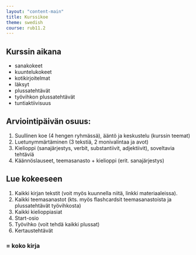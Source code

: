 ```yaml
---
layout: "content-main"
title: Kurssikoe
theme: swedish
course: rub11.2
---
```


## Kurssin aikana

* sanakokeet
* kuuntelukokeet
* kotikirjoitelmat
* läksyt
* plussatehtävät
* työvihkon plussatehtävät
* tuntiaktiivisuus

## Arviointipäivän osuus:

1. Suullinen koe (4 hengen ryhmässä), ääntö ja keskustelu (kurssin teemat)
2. Luetunymmärtäminen (3 tekstiä, 2 monivalintaa ja avot)
3. Kielioppi (sanajärjestys, verbit, substantiivit, adjektiivit), soveltavia tehtäviä
4. Käännöslauseet, teemasanasto + kielioppi (erit. sanajärjestys)

## Lue kokeeseen

1. Kaikki kirjan tekstit (voit myös kuunnella niitä, linkki materiaaleissa).
2. Kaikki teemasanastot (kts. myös flashcardsit teemasanastoista ja plussatehtävät työvihkosta)
3. Kaikki kielioppiasiat
4. Start-osio
5. Työvihko (voit tehdä kaikki plussat)
6. Kertaustehtävät

### = koko kirja
